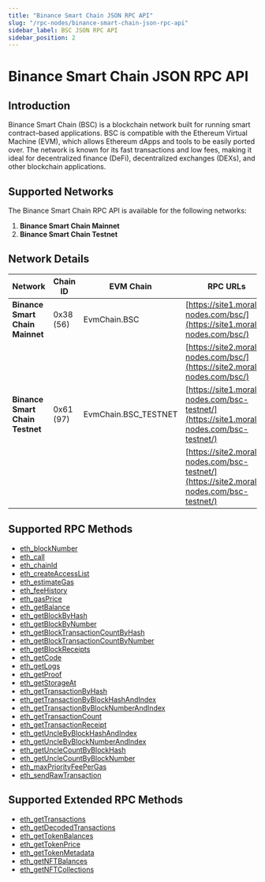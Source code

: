 ```yaml
---
title: "Binance Smart Chain JSON RPC API"
slug: "/rpc-nodes/binance-smart-chain-json-rpc-api"
sidebar_label: BSC JSON RPC API
sidebar_position: 2
---
```


# Binance Smart Chain JSON RPC API

## Introduction

Binance Smart Chain (BSC) is a blockchain network built for running smart contract–based applications. BSC is compatible with the Ethereum Virtual Machine (EVM), which allows Ethereum dApps and tools to be easily ported over. The network is known for its fast transactions and low fees, making it ideal for decentralized finance (DeFi), decentralized exchanges (DEXs), and other blockchain applications.

## Supported Networks

The Binance Smart Chain RPC API is available for the following networks:

1. **Binance Smart Chain Mainnet**
2. **Binance Smart Chain Testnet**

## Network Details

| Network                         | Chain ID  | EVM Chain            | RPC URLs                                                                                     |
| ------------------------------- | --------- | -------------------- | -------------------------------------------------------------------------------------------- |
| **Binance Smart Chain Mainnet** | 0x38 (56) | EvmChain.BSC         | [https://site1.moralis-nodes.com/bsc/](https://site1.moralis-nodes.com/bsc/)                 |
|                                 |           |                      | [https://site2.moralis-nodes.com/bsc/](https://site2.moralis-nodes.com/bsc/)                 |
| **Binance Smart Chain Testnet** | 0x61 (97) | EvmChain.BSC_TESTNET | [https://site1.moralis-nodes.com/bsc-testnet/](https://site1.moralis-nodes.com/bsc-testnet/) |
|                                 |           |                      | [https://site2.moralis-nodes.com/bsc-testnet/](https://site2.moralis-nodes.com/bsc-testnet/) |

## Supported RPC Methods

- [eth_blockNumber](/rpc-nodes/reference/eth_blockNumber)
- [eth_call](/rpc-nodes/reference/eth_call)
- [eth_chainId](/rpc-nodes/reference/eth_chainId)
- [eth_createAccessList](/rpc-nodes/reference/eth_createAccessList)
- [eth_estimateGas](/rpc-nodes/reference/eth_estimateGas)
- [eth_feeHistory](/rpc-nodes/reference/eth_feeHistory)
- [eth_gasPrice](/rpc-nodes/reference/eth_gasPrice)
- [eth_getBalance](/rpc-nodes/reference/eth_getBalance)
- [eth_getBlockByHash](/rpc-nodes/reference/eth_getBlockByHash)
- [eth_getBlockByNumber](/rpc-nodes/reference/eth_getBlockByNumber)
- [eth_getBlockTransactionCountByHash](/rpc-nodes/reference/eth_getBlockTransactionCountByHash)
- [eth_getBlockTransactionCountByNumber](/rpc-nodes/reference/eth_getBlockTransactionCountByNumber)
- [eth_getBlockReceipts](/rpc-nodes/reference/eth_getBlockReceipts)
- [eth_getCode](/rpc-nodes/reference/eth_getCode)
- [eth_getLogs](/rpc-nodes/reference/eth_getLogs)
- [eth_getProof](/rpc-nodes/reference/eth_getProof)
- [eth_getStorageAt](/rpc-nodes/reference/eth_getStorageAt)
- [eth_getTransactionByHash](/rpc-nodes/reference/eth_getTransactionByHash)
- [eth_getTransactionByBlockHashAndIndex](/rpc-nodes/reference/eth_getTransactionByBlockHashAndIndex)
- [eth_getTransactionByBlockNumberAndIndex](/rpc-nodes/reference/eth_getTransactionByBlockNumberAndIndex)
- [eth_getTransactionCount](/rpc-nodes/reference/eth_getTransactionCount)
- [eth_getTransactionReceipt](/rpc-nodes/reference/eth_getTransactionReceipt)
- [eth_getUncleByBlockHashAndIndex](/rpc-nodes/reference/eth_getUncleByBlockHashAndIndex)
- [eth_getUncleByBlockNumberAndIndex](/rpc-nodes/reference/eth_getUncleByBlockNumberAndIndex)
- [eth_getUncleCountByBlockHash](/rpc-nodes/reference/eth_getUncleCountByBlockHash)
- [eth_getUncleCountByBlockNumber](/rpc-nodes/reference/eth_getUncleCountByBlockNumber)
- [eth_maxPriorityFeePerGas](/rpc-nodes/reference/eth_maxPriorityFeePerGas)
- [eth_sendRawTransaction](/rpc-nodes/reference/eth_sendRawTransaction)

## Supported Extended RPC Methods

- [eth_getTransactions](/rpc-nodes/reference/extended-rpc/eth_getTransactions)
- [eth_getDecodedTransactions](/rpc-nodes/reference/extended-rpc/eth_getDecodedTransactions)
- [eth_getTokenBalances](/rpc-nodes/reference/extended-rpc/eth_getTokenBalances)
- [eth_getTokenPrice](/rpc-nodes/reference/extended-rpc/eth_getTokenPrice)
- [eth_getTokenMetadata](/rpc-nodes/reference/extended-rpc/eth_getTokenMetadata)
- [eth_getNFTBalances](/rpc-nodes/reference/extended-rpc/eth_getNFTBalances)
- [eth_getNFTCollections](/rpc-nodes/reference/extended-rpc/eth_getNFTCollections)
